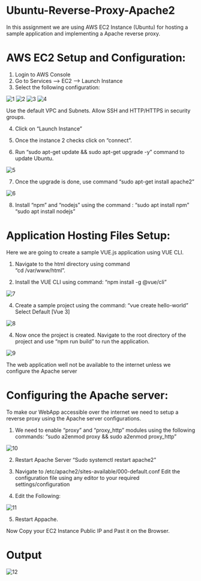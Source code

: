 # Ubuntu-Reverse-Proxy-Apache2
In this assignment we are using AWS EC2 Instance (Ubuntu) for hosting a sample application and implementing a Apache reverse proxy.

# AWS EC2 Setup and Configuration: 
1.	Login to AWS Console 
2.	Go to Services --> EC2 --> Launch Instance
3.	Select the following configuration:

 ![1](https://github.com/Niket-Patil/Ubuntu-Reverse-Proxy-Apache2/assets/86849874/df055021-5190-4e8d-9e23-83ea77e89443)
![2](https://github.com/Niket-Patil/Ubuntu-Reverse-Proxy-Apache2/assets/86849874/5d904a7f-04b7-4052-8c29-2cd23bd6d3e9)
![3](https://github.com/Niket-Patil/Ubuntu-Reverse-Proxy-Apache2/assets/86849874/b3a7d7bd-4dd1-44ac-a883-3be9f916b26c)
![4](https://github.com/Niket-Patil/Ubuntu-Reverse-Proxy-Apache2/assets/86849874/e1dcea65-229b-4796-840e-4e383bd17d2a)

Use the default VPC and Subnets. 
Allow SSH and HTTP/HTTPS in security groups.

4.	Click on “Launch Instance”

5.	Once the instance 2 checks click on “connect”.

6.	Run “sudo apt-get update && sudo apt-get upgrade -y” command to update Ubuntu.

 ![5](https://github.com/Niket-Patil/Ubuntu-Reverse-Proxy-Apache2/assets/86849874/3901b4f1-66d3-4edd-ac0d-06f6748b2ccd)

7.	Once the upgrade is done, use command “sudo apt-get install apache2”

 ![6](https://github.com/Niket-Patil/Ubuntu-Reverse-Proxy-Apache2/assets/86849874/af3b4b3b-e1a6-4074-b714-ce67b0f9cead)

8.	Install “npm” and “nodejs” using the command :
“sudo apt install npm”
“sudo apt install nodejs”


# Application Hosting Files Setup:
Here we are going to create a sample VUE.js application using VUE CLI.

1.	Navigate to the html directory using command                                         
“cd /var/www/html”. 

2.	Install the VUE CLI using command:
“npm install -g @vue/cli”

 ![7](https://github.com/Niket-Patil/Ubuntu-Reverse-Proxy-Apache2/assets/86849874/6cdb772b-d73f-4857-a492-37bdefe7618b)
 
4.	Create a sample project using the command:
“vue create hello-world”
Select Default [Vue 3]
 
![8](https://github.com/Niket-Patil/Ubuntu-Reverse-Proxy-Apache2/assets/86849874/ad3095c7-6264-4719-9a59-d4598d01ffd8)

4.	 Now once the project is created. Navigate to the root directory of the project and use “npm run build” to run the application.

 ![9](https://github.com/Niket-Patil/Ubuntu-Reverse-Proxy-Apache2/assets/86849874/967bcdcb-e1fc-4d5b-a873-814b1e031200)

The web application well not be available to the internet unless we configure the Apache server

# Configuring the Apache server:
To make our WebApp accessible over the internet we need to setup a reverse proxy using the Apache server configurations.

1.	We need to enable “proxy” and “proxy_http” modules using the following commands:
“sudo a2enmod proxy && sudo a2enmod proxy_http”

![10](https://github.com/Niket-Patil/Ubuntu-Reverse-Proxy-Apache2/assets/86849874/ae72593b-4c9d-47ee-a41e-98745613c8f1)

2.	Restart Apache Server 
“Sudo systemctl restart apache2” 

 


3.	Navigate to  /etc/apache2/sites-available/000-default.conf
Edit the configuration file using any editor to your required settings/configuration

4.	Edit the Following: 
 
![11](https://github.com/Niket-Patil/Ubuntu-Reverse-Proxy-Apache2/assets/86849874/28b6962d-5e71-446d-8660-99e104f5541e)

5.	Restart Appache.

Now Copy your EC2 Instance Public IP and Past it on the Browser.
 
# Output

![12](https://github.com/Niket-Patil/Ubuntu-Reverse-Proxy-Apache2/assets/86849874/86100f4e-014b-4820-9a44-6699b61049e9)



